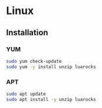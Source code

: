 # Linux

## Installation

### YUM

```sh
sudo yum check-update
sudo yum -y install unzip luarocks
```

### APT

```sh
sudo apt update
sudo apt install -y unzip luarocks
```
